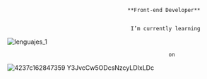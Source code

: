                                           **Front-end Developer** 


                                           I’m currently learning 

![lenguajes_1](https://user-images.githubusercontent.com/86276089/138789588-ac308353-0bb3-4422-a223-40b3e4961462.png)

                                                       on 

![4237c162847359 Y3JvcCw5ODcsNzcyLDIxLDc](https://user-images.githubusercontent.com/86276089/138789757-34f2e4db-3fc8-46b2-b8c5-961dc09cd2fb.png)



